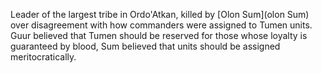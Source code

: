 Leader of the largest tribe in Ordo'Atkan, killed by [Olon Sum](olon Sum) over disagreement with how commanders were assigned to Tumen units. Guur believed that Tumen should be reserved for those whose loyalty is guaranteed by blood, Sum believed that units should be assigned meritocratically.